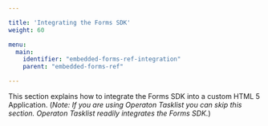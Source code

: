 ```yaml
---

title: 'Integrating the Forms SDK'
weight: 60

menu:
  main:
    identifier: "embedded-forms-ref-integration"
    parent: "embedded-forms-ref"

---
```


This section explains how to integrate the Forms SDK into a custom HTML 5 Application. (*Note: If
you are using Operaton Tasklist you can skip this section. Operaton Tasklist readily integrates the
Forms SDK.*)

